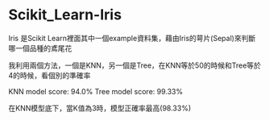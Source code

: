 # Scikit_Learn-Iris

Iris 是Scikit Learn裡面其中一個example資料集，藉由Iris的萼片(Sepal)來判斷哪一個品種的鳶尾花

我利用兩個方法，一個是KNN，另一個是Tree，在KNN等於50的時候和Tree等於4的時候，看個別的準確率

KNN model score: 94.0%
Tree model score: 99.33%

在KNN模型底下，當K值為3時，模型正確率最高(98.33%)
